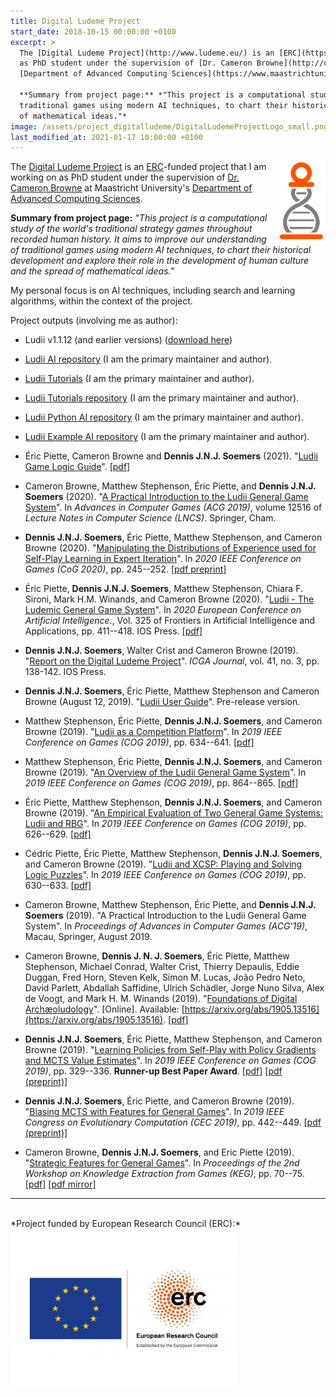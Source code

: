 ```yaml
---
title: Digital Ludeme Project
start_date: 2018-10-15 00:00:00 +0100
excerpt: >
  The [Digital Ludeme Project](http://www.ludeme.eu/) is an [ERC](https://erc.europa.eu/)-funded project that I am working on 
  as PhD student under the supervision of [Dr. Cameron Browne](http://cambolbro.com/) at Maastricht University's 
  [Department of Advanced Computing Sciences](https://www.maastrichtuniversity.nl/dacs).
  
  **Summary from project page:** *"This project is a computational study of the world's traditional strategy games throughout recorded human history. It aims to improve our understanding of 
  traditional games using modern AI techniques, to chart their historical development and explore their role in the development of human culture and the spread 
  of mathematical ideas."*
image: /assets/project_digitalludeme/DigitalLudemeProjectLogo_small.png
last_modified_at: 2021-01-17 10:00:00 +0100
---
```


<a href="http://www.ludeme.eu/"><img src="/assets/project_digitalludeme/DigitalLudemeProjectLogo_small.png" title="The Digital Ludeme Project" align="right" style="max-height:128px"></a>
The [Digital Ludeme Project](http://www.ludeme.eu/) is an [ERC](https://erc.europa.eu/)-funded project that I am working on 
as PhD student under the supervision of [Dr. Cameron Browne](http://cambolbro.com/) at Maastricht University's 
[Department of Advanced Computing Sciences](https://www.maastrichtuniversity.nl/dacs).

**Summary from project page:** *"This project is a computational study of the world's traditional strategy games throughout recorded human history. It aims to improve our understanding of 
traditional games using modern AI techniques, to chart their historical development and explore their role in the development of human culture and the spread 
of mathematical ideas."*

My personal focus is on AI techniques, including search and learning algorithms, within the context of the project.

Project outputs (involving me as author):

- Ludii v1.1.12 (and earlier versions) ([download here](https://www.ludii.games/))

- [Ludii AI repository](https://github.com/Ludeme/LudiiAI) (I am the primary maintainer and author).

- [Ludii Tutorials](https://ludiitutorials.readthedocs.io/en/latest/) (I am the primary maintainer and author).

- [Ludii Tutorials repository](https://github.com/Ludeme/LudiiTutorials) (I am the primary maintainer and author).

- [Ludii Python AI repository](https://github.com/Ludeme/LudiiPythonAI) (I am the primary maintainer and author).

- [Ludii Example AI repository](https://github.com/Ludeme/LudiiExampleAI) (I am the primary maintainer and author).

- Éric Piette, Cameron Browne and **Dennis J.N.J. Soemers** (2021). "[Ludii Game Logic Guide](https://arxiv.org/abs/2101.02120)".
[[pdf]](https://arxiv.org/pdf/2101.02120)

- Cameron Browne, Matthew Stephenson, Éric Piette, and **Dennis J.N.J. Soemers** (2020).
"[A Practical Introduction to the Ludii General Game System](https://link.springer.com/chapter/10.1007/978-3-030-65883-0_14)".
In *Advances in Computer Games (ACG 2019)*, volume 12516 of *Lecture Notes in Computer Science (LNCS)*. Springer, Cham.

- **Dennis J.N.J. Soemers**, Éric Piette, Matthew Stephenson, and Cameron Browne (2020).
"[Manipulating the Distributions of Experience used for Self-Play Learning in Expert Iteration](https://ieeexplore.ieee.org/document/9231589/)". 
In *2020 IEEE Conference on Games (CoG 2020)*, pp. 245--252.
[[pdf preprint]](https://arxiv.org/pdf/2006.00283)

- Éric Piette, **Dennis J.N.J. Soemers**, Matthew Stephenson, Chiara F. Sironi, Mark H.M. Winands, and Cameron Browne (2020).
"[Ludii - The Ludemic General Game System](http://ecai2020.eu/accepted-papers-main-conference/)". In 
*2020 European Conference on Artificial Intelligence*., Vol. 325 of Frontiers in Artificial Intelligence and Applications, 
pp. 411--418. IOS Press. [[pdf]](http://ecai2020.eu/papers/1248_paper.pdf)

- **Dennis J.N.J. Soemers**, Walter Crist and Cameron Browne (2019).
"[Report on the Digital Ludeme Project](https://content.iospress.com/articles/icga-journal/icg190118)". *ICGA Journal*,
vol. 41, no. 3, pp. 138-142. IOS Press.

- **Dennis J.N.J. Soemers**, Éric Piette, Matthew Stephenson and Cameron Browne (August 12, 2019). 
"[Ludii User Guide](https://www.ludii.games/LudiiUserGuide-0.2.0.pdf)". Pre-release version.

- Matthew Stephenson, Éric Piette, **Dennis J.N.J. Soemers**, and Cameron Browne (2019).
"[Ludii as a Competition Platform](https://ieeexplore.ieee.org/document/8848084)". In *2019 IEEE Conference on Games (COG 2019)*, pp. 634--641. 
[[pdf]](http://www.ieee-cog.org/2019/papers/paper_191.pdf)

- Matthew Stephenson, Éric Piette, **Dennis J.N.J. Soemers**, and Cameron Browne (2019).
"[An Overview of the Ludii General Game System](https://ieeexplore.ieee.org/document/8847949)". In *2019 IEEE Conference on Games (COG 2019)*, pp. 864--865.
[[pdf]](http://www.ieee-cog.org/2019/papers/paper_189.pdf)

- Éric Piette, Matthew Stephenson, **Dennis J.N.J. Soemers**, and Cameron Browne (2019).
"[An Empirical Evaluation of Two General Game Systems: Ludii and RBG](https://ieeexplore.ieee.org/document/8847994)". 
In *2019 IEEE Conference on Games (COG 2019)*, pp. 626--629.
[[pdf]](http://www.ieee-cog.org/2019/papers/paper_188.pdf)

- Cédric Piette, Éric Piette, Matthew Stephenson, **Dennis J.N.J. Soemers**, and Cameron Browne (2019).
"[Ludii and XCSP: Playing and Solving Logic Puzzles](https://ieeexplore.ieee.org/document/8848086)". 
In *2019 IEEE Conference on Games (COG 2019)*, pp. 630--633.
[[pdf]](http://www.ieee-cog.org/2019/papers/paper_190.pdf)

- Cameron Browne, Matthew Stephenson, Éric Piette, and **Dennis J.N.J. Soemers** (2019).
"A Practical Introduction to the Ludii General Game System". In *Proceedings of Advances in Computer Games (ACG'19)*,
Macau, Springer, August 2019.

- Cameron Browne, **Dennis J. N. J. Soemers**, Éric Piette, Matthew Stephenson, Michael Conrad, Walter Crist, Thierry Depaulis, 
Eddie Duggan, Fred Horn, Steven Kelk, Simon M. Lucas, João Pedro Neto, David Parlett, Abdallah Saffidine, Ulrich Schädler, 
Jorge Nuno Silva, Alex de Voogt, and Mark H. M. Winands (2019).
"[Foundations of Digital Archæoludology](https://arxiv.org/abs/1905.13516)". [Online]. Available:
[https://arxiv.org/abs/1905.13516](https://arxiv.org/abs/1905.13516). [[pdf]](https://arxiv.org/pdf/1905.13516)

- **Dennis J.N.J. Soemers**, Éric Piette, Matthew Stephenson, and Cameron Browne (2019). 
"[Learning Policies from Self-Play with Policy Gradients and MCTS Value Estimates](https://ieeexplore.ieee.org/document/8848037)". In
*2019 IEEE Conference on Games (COG 2019)*, pp. 329--336. **Runner-up Best Paper Award**.
[[pdf]](http://www.ieee-cog.org/2019/papers/paper_91.pdf) [[pdf (preprint)]](https://arxiv.org/pdf/1905.05809)

- **Dennis J.N.J. Soemers**, Éric Piette, and Cameron Browne (2019). 
"[Biasing MCTS with Features for General Games](https://ieeexplore.ieee.org/document/8790141)".
In *2019 IEEE Congress on Evolutionary Computation (CEC 2019)*, pp. 442--449. [[pdf (preprint)]](https://arxiv.org/pdf/1903.08942)

- Cameron Browne, **Dennis J.N.J. Soemers**, and Eric Piette (2019). "[Strategic Features for General Games](http://ceur-ws.org/Vol-2313/)".
In *Proceedings of the 2nd Workshop on Knowledge Extraction from Games (KEG)*, pp. 70--75. [[pdf]](http://ceur-ws.org/Vol-2313/KEG_2019_paper_8.pdf) 
[[pdf mirror]](/assets/publications/AAAI_KEG2019_Features.pdf)

---

<br>
*Project funded by European Research Council (ERC):*<br>
<a href="https://erc.europa.eu/"><img src="/assets/project_digitalludeme/LOGO_ERC-FLAG_EU_.jpg" title="European Research Council" align="center" style="max-height:256px"></a>